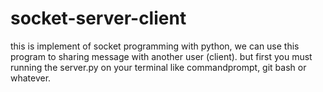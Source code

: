 # socket-server-client

this is implement of socket programming with python, we can use this program to sharing message with another user (client). but first you must running the server.py on your terminal like commandprompt, git bash or whatever.  
